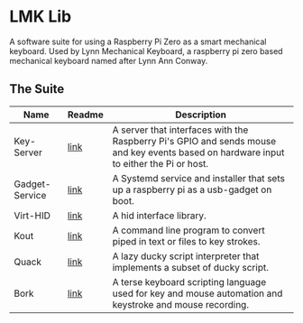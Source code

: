 # LMK Lib
A software suite for using a Raspberry Pi Zero as a smart mechanical keyboard. Used by Lynn Mechanical Keyboard, a raspberry pi zero based mechanical keyboard named after Lynn Ann Conway.

## The Suite
| Name | Readme | Description |
|------|--------|-------------|
|Key-Server|[link](bin/kserver/)|A server that interfaces with the Raspberry Pi's GPIO and sends mouse and key events based on hardware input to either the Pi or host.|
|Gadget-Service|[link](bin/gadget-service/)|A Systemd service and installer that sets up a raspberry pi as a usb-gadget on boot.|
|Virt-HID|[link](lib/virt-hid/)|A hid interface library.|
|Kout|[link](bin/kout/)|A command line program to convert piped in text or files to key strokes.|
|Quack|[link](bin/quack/)|A lazy ducky script interpreter that implements a subset of ducky script.|
|Bork|[link](bin/bork/)|A terse keyboard scripting language used for key and mouse automation and keystroke and mouse recording.|

